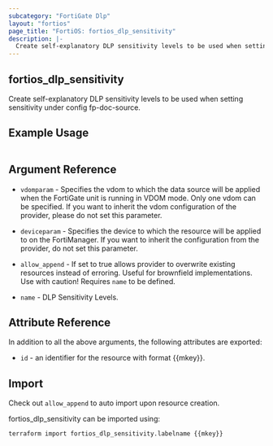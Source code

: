 ```yaml
---
subcategory: "FortiGate Dlp"
layout: "fortios"
page_title: "FortiOS: fortios_dlp_sensitivity"
description: |-
  Create self-explanatory DLP sensitivity levels to be used when setting sensitivity under config fp-doc-source.
---
```


## fortios_dlp_sensitivity
Create self-explanatory DLP sensitivity levels to be used when setting sensitivity under config fp-doc-source.

## Example Usage

```hcl

```

## Argument Reference
* `vdomparam` - Specifies the vdom to which the data source will be applied when the FortiGate unit is running in VDOM mode. Only one vdom can be specified. If you want to inherit the vdom configuration of the provider, please do not set this parameter.
* `deviceparam` - Specifies the device to which the resource will be applied to on the FortiManager. If you want to inherit the configuration from the provider, do not set this parameter.
* `allow_append` - If set to true allows provider to overwrite existing resources instead of erroring. Useful for brownfield implementations. Use with caution! Requires `name` to be defined.

* `name` - DLP Sensitivity Levels.

## Attribute Reference

In addition to all the above arguments, the following attributes are exported:
* `id` - an identifier for the resource with format {{mkey}}.

## Import

Check out `allow_append` to auto import upon resource creation.

fortios_dlp_sensitivity can be imported using:
```sh
terraform import fortios_dlp_sensitivity.labelname {{mkey}}
```
